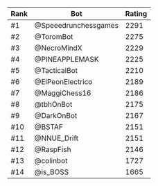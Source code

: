 Rank|Bot|Rating
---|---|---
#1|@Speeedrunchessgames|2291
#2|@ToromBot|2275
#3|@NecroMindX|2229
#4|@PINEAPPLEMASK|2225
#5|@TacticalBot|2210
#6|@ElPeonElectrico|2189
#7|@MaggiChess16|2186
#8|@tbhOnBot|2175
#9|@DarkOnBot|2167
#10|@BSTAF|2151
#11|@NNUE_Drift|2151
#12|@RaspFish|2146
#13|@colinbot|1727
#14|@is_BOSS|1665
